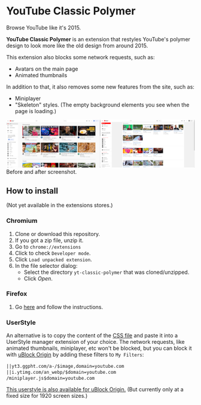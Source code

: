 # YouTube Classic Polymer
Browse YouTube like it's 2015.

**YouTube Classic Polymer** is an extension that restyles YouTube's polymer design to look more like the old design from around 2015.

This extension also blocks some network requests, such as: 
- Avatars on the main page
- Animated thumbnails

In addition to that, it also removes some new features from the site, such as:
- Miniplayer
- "Skeleton" styles. (The empty background elements you see when the page is loading.)

![Before and After](yt-screen.png?raw=true)
Before and after screenshot.

## How to install
(Not yet available in the extensions stores.)

### Chromium
1. Clone or download this repository.
2. If you got a zip file, unzip it.
3. Go to `chrome://extensions`
4. Click to check `Developer mode`.
5. Click `Load unpacked extension`.
6. In the file selector dialog:
    - Select the directory `yt-classic-polymer` that was cloned/unzipped.
    - Click *Open*.

### Firefox
1. Go [here](https://github.com/lassekongo83/yt-classic-polymer/releases/) and follow the instructions.

### UserStyle
An alternative is to copy the content of the [CSS file](https://github.com/lassekongo83/yt-classic-polymer/blob/master/css/yt-classic.min.css) and paste it into a UserStyle manager extension of your choice.
The network requests, like animated thumbnails, miniplayer, etc won't be blocked, but you can block it with [uBlock Origin](https://github.com/gorhill/uBlock) by adding these filters to `My Filters`: 
```
||yt3.ggpht.com/a-/$image,domain=youtube.com
||i.ytimg.com/an_webp/$domain=youtube.com
/miniplayer.js$domain=youtube.com
```
[This userstyle is also available for uBlock Origin.](https://github.com/lassekongo83/UserStyles/tree/master/youtube) (But currently only at a fixed size for 1920 screen sizes.)